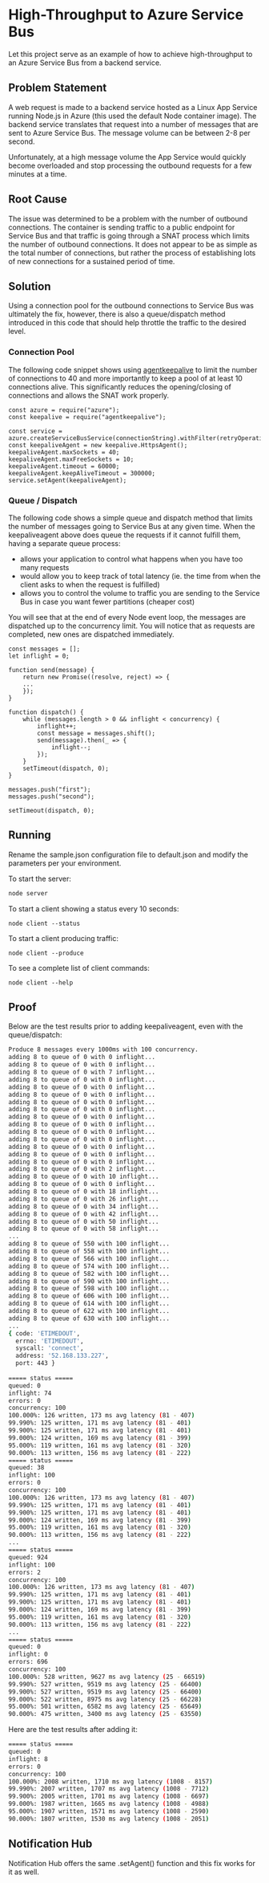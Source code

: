 # High-Throughput to Azure Service Bus

Let this project serve as an example of how to achieve high-throughput to an Azure Service Bus from a backend service.

## Problem Statement

A web request is made to a backend service hosted as a Linux App Service running Node.js in Azure (this used the default Node container image). The backend service translates that request into a number of messages that are sent to Azure Service Bus. The message volume can be between 2-8 per second.

Unfortunately, at a high message volume the App Service would quickly become overloaded and stop processing the outbound requests for a few minutes at a time.

## Root Cause

The issue was determined to be a problem with the number of outbound connections. The container is sending traffic to a public endpoint for Service Bus and that traffic is going through a SNAT process which limits the number of outbound connections. It does not appear to be as simple as the total number of connections, but rather the process of establishing lots of new connections for a sustained period of time.

## Solution

Using a connection pool for the outbound connections to Service Bus was ultimately the fix, however, there is also a queue/dispatch method introduced in this code that should help throttle the traffic to the desired level.

### Connection Pool

The following code snippet shows using [agentkeepalive](https://github.com/node-modules/agentkeepalive) to limit the number of connections to 40 and more importantly to keep a pool of at least 10 connections alive. This significantly reduces the opening/closing of connections and allows the SNAT work properly.

```node
const azure = require("azure");
const keepalive = require("agentkeepalive");

const service = azure.createServiceBusService(connectionString).withFilter(retryOperations);
const keepaliveAgent = new keepalive.HttpsAgent();
keepaliveAgent.maxSockets = 40;
keepaliveAgent.maxFreeSockets = 10;
keepaliveAgent.timeout = 60000;
keepaliveAgent.keepAliveTimeout = 300000;
service.setAgent(keepaliveAgent);
```

### Queue / Dispatch

The following code shows a simple queue and dispatch method that limits the number of messages going to Service Bus at any given time. When the keepaliveagent above does queue the requests if it cannot fulfill them, having a separate queue process:

* allows your application to control what happens when you have too many requests
* would allow you to keep track of total latency (ie. the time from when the client asks to when the request is fulfilled)
* allows you to control the volume to traffic you are sending to the Service Bus in case you want fewer partitions (cheaper cost)

You will see that at the end of every Node event loop, the messages are dispatched up to the concurrency limit. You will notice that as requests are completed, new ones are dispatched immediately.

```node
const messages = [];
let inflight = 0;

function send(message) {
    return new Promise((resolve, reject) => {
    ...
    });
}

function dispatch() {
    while (messages.length > 0 && inflight < concurrency) {
        inflight++;
        const message = messages.shift();
        send(message).then(_ => {
            inflight--;
        });
    }
    setTimeout(dispatch, 0);
}

messages.push("first");
messages.push("second");

setTimeout(dispatch, 0);
```

## Running

Rename the sample.json configuration file to default.json and modify the parameters per your environment.

To start the server:

```bash
node server
```

To start a client showing a status every 10 seconds:

```
node client --status
```

To start a client producing traffic:

```
node client --produce
```

To see a complete list of client commands:

```
node client --help
```

## Proof

Below are the test results prior to adding keepaliveagent, even with the queue/dispatch:

```bash
Produce 8 messages every 1000ms with 100 concurrency.
adding 8 to queue of 0 with 0 inflight...
adding 8 to queue of 0 with 0 inflight...
adding 8 to queue of 0 with 7 inflight...
adding 8 to queue of 0 with 0 inflight...
adding 8 to queue of 0 with 0 inflight...
adding 8 to queue of 0 with 0 inflight...
adding 8 to queue of 0 with 0 inflight...
adding 8 to queue of 0 with 0 inflight...
adding 8 to queue of 0 with 0 inflight...
adding 8 to queue of 0 with 0 inflight...
adding 8 to queue of 0 with 0 inflight...
adding 8 to queue of 0 with 0 inflight...
adding 8 to queue of 0 with 0 inflight...
adding 8 to queue of 0 with 0 inflight...
adding 8 to queue of 0 with 0 inflight...
adding 8 to queue of 0 with 2 inflight...
adding 8 to queue of 0 with 10 inflight...
adding 8 to queue of 0 with 0 inflight...
adding 8 to queue of 0 with 18 inflight...
adding 8 to queue of 0 with 26 inflight...
adding 8 to queue of 0 with 34 inflight...
adding 8 to queue of 0 with 42 inflight...
adding 8 to queue of 0 with 50 inflight...
adding 8 to queue of 0 with 58 inflight...
...
adding 8 to queue of 550 with 100 inflight...
adding 8 to queue of 558 with 100 inflight...
adding 8 to queue of 566 with 100 inflight...
adding 8 to queue of 574 with 100 inflight...
adding 8 to queue of 582 with 100 inflight...
adding 8 to queue of 590 with 100 inflight...
adding 8 to queue of 598 with 100 inflight...
adding 8 to queue of 606 with 100 inflight...
adding 8 to queue of 614 with 100 inflight...
adding 8 to queue of 622 with 100 inflight...
adding 8 to queue of 630 with 100 inflight...
...
{ code: 'ETIMEDOUT',
  errno: 'ETIMEDOUT',
  syscall: 'connect',
  address: '52.168.133.227',
  port: 443 }
 
===== status =====
queued: 0
inflight: 74
errors: 0
concurrency: 100
100.000%: 126 written, 173 ms avg latency (81 - 407)
99.990%: 125 written, 171 ms avg latency (81 - 401)
99.900%: 125 written, 171 ms avg latency (81 - 401)
99.000%: 124 written, 169 ms avg latency (81 - 399)
95.000%: 119 written, 161 ms avg latency (81 - 320)
90.000%: 113 written, 156 ms avg latency (81 - 222)
===== status =====
queued: 38
inflight: 100
errors: 0
concurrency: 100
100.000%: 126 written, 173 ms avg latency (81 - 407)
99.990%: 125 written, 171 ms avg latency (81 - 401)
99.900%: 125 written, 171 ms avg latency (81 - 401)
99.000%: 124 written, 169 ms avg latency (81 - 399)
95.000%: 119 written, 161 ms avg latency (81 - 320)
90.000%: 113 written, 156 ms avg latency (81 - 222)
...
===== status =====
queued: 924
inflight: 100
errors: 2
concurrency: 100
100.000%: 126 written, 173 ms avg latency (81 - 407)
99.990%: 125 written, 171 ms avg latency (81 - 401)
99.900%: 125 written, 171 ms avg latency (81 - 401)
99.000%: 124 written, 169 ms avg latency (81 - 399)
95.000%: 119 written, 161 ms avg latency (81 - 320)
90.000%: 113 written, 156 ms avg latency (81 - 222)
...
===== status =====
queued: 0
inflight: 0
errors: 696
concurrency: 100
100.000%: 528 written, 9627 ms avg latency (25 - 66519)
99.990%: 527 written, 9519 ms avg latency (25 - 66400)
99.900%: 527 written, 9519 ms avg latency (25 - 66400)
99.000%: 522 written, 8975 ms avg latency (25 - 66228)
95.000%: 501 written, 6582 ms avg latency (25 - 65649)
90.000%: 475 written, 3400 ms avg latency (25 - 63550)
```

Here are the test results after adding it:

```bash
===== status =====
queued: 0
inflight: 8
errors: 0
concurrency: 100
100.000%: 2008 written, 1710 ms avg latency (1008 - 8157)
99.990%: 2007 written, 1707 ms avg latency (1008 - 7712)
99.900%: 2005 written, 1701 ms avg latency (1008 - 6697)
99.000%: 1987 written, 1665 ms avg latency (1008 - 4988)
95.000%: 1907 written, 1571 ms avg latency (1008 - 2590)
90.000%: 1807 written, 1530 ms avg latency (1008 - 2051)
```

## Notification Hub

Notification Hub offers the same .setAgent() function and this fix works for it as well.
